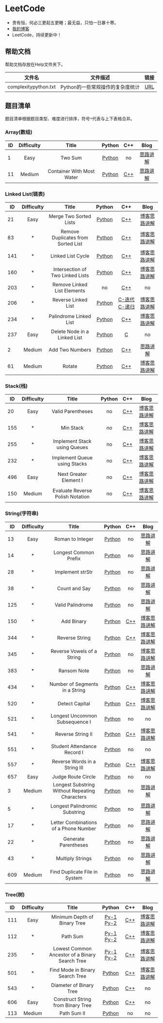 # LeetCode
* 贵有恒，何必三更起五更睡；最无益，只怕一日暴十寒。<br>
* [我的博客](http://blog.csdn.net/c406495762 "悬停显示")<br>
* LeetCode，持续更新中！<br>

## 帮助文档

帮助文档存放在Help文件夹下。

| 文件名   | 文件描述 |               链接                 | 
| :---------: | :----------: | :------------------------------: | 
|complexitypython.txt|Python的一些常规操作的复杂度统计|[URL](https://github.com/Jack-Cherish/LeetCode/blob/master/Help/complexitypython.txt "悬停显示")|

## 题目清单

题目清单根据题目类型、难度进行排序，符号`*`代表与上下表格合并。

### Array(数组)

| ID   | Difficulty |                  Title                   |                  Python                  |                   C++                    |                   Blog                   |
| ---- | :--------: | :--------------------------------------: | :--------------------------------------: | :--------------------------------------: | :--------------------------------------: |
| 1   |    Easy    | Two Sum                  | [Python](https://github.com/Jack-Cherish/LeetCode/blob/master/Array/Easy/1.Two%20Sum.md "悬停显示") | no | [思路讲解](https://github.com/Jack-Cherish/LeetCode/blob/master/Array/Easy/1.Two%20Sum.md "悬停显示") |
| 11   |   Medium    | Container With Most Water                 | [Python](https://github.com/Jack-Cherish/LeetCode/blob/master/Array/Medium/11.Container%20With%20Most%20Water.md "悬停显示") | [C++](https://github.com/Jack-Cherish/LeetCode/blob/master/Array/Easy/1.Two%20Sum.md "悬停显示") | [思路讲解](https://github.com/Jack-Cherish/LeetCode/blob/master/Array/Medium/11.Container%20With%20Most%20Water.md "悬停显示") |

### Linked List(链表)

| ID   | Difficulty |                  Title                   |                  Python                  |                   C++                    |                   Blog                   |
| ---- | :--------: | :--------------------------------------: | :--------------------------------------: | :--------------------------------------: | :--------------------------------------: |
| 21   |    Easy    | Merge Two Sorted Lists                   | [Python](https://github.com/Jack-Cherish/LeetCode/blob/master/Linked%20List/Easy/21.Merge%20Two%20Sorted%20Lists/Merge%20Two%20Sorted%20Lists.py "悬停显示") | [C++](https://github.com/Jack-Cherish/LeetCode/blob/master/Linked%20List/Easy/21.Merge%20Two%20Sorted%20Lists/Merge%20Two%20Sorted%20Lists.cpp "悬停显示") | [博客思路讲解](http://blog.csdn.net/c406495762/article/details/65449271 "悬停显示") |
| 83   |      *     | Remove Duplicates from Sorted List       | [Python](https://github.com/Jack-Cherish/LeetCode/blob/master/Linked%20List/Easy/83.Remove%20Duplicates%20from%20Sorted%20List/Remove%20Duplicates%20from%20Sorted%20List.py "悬停显示") | [C++](https://github.com/Jack-Cherish/LeetCode/blob/master/Linked%20List/Easy/83.Remove%20Duplicates%20from%20Sorted%20List/Remove%20Duplicates%20from%20Sorted%20List.cpp "悬停显示") | [博客思路讲解](http://blog.csdn.net/c406495762/article/details/55106317 "悬停显示") |
| 141  |      *     | Linked List Cycle                        | [Python](https://github.com/Jack-Cherish/LeetCode/blob/master/Linked%20List/Easy/141.Linked%20List%20Cycle/Linked%20List%20Cycle.py "悬停显示") | [C++](https://github.com/Jack-Cherish/LeetCode/blob/master/Linked%20List/Easy/141.Linked%20List%20Cycle/Linked%20List%20Cycle.cpp "悬停显示") | [博客思路讲解](http://blog.csdn.net/c406495762/article/details/55054315 "悬停显示") |
| 160  |      *     | Intersection of Two Linked Lists         | [Python](https://github.com/Jack-Cherish/LeetCode/blob/master/Linked%20List/Easy/160.Intersection%20of%20Two%20Linked%20Lists/Intersection%20of%20Two%20Linked%20Lists.py "悬停显示") | [C++](https://github.com/Jack-Cherish/LeetCode/blob/master/Linked%20List/Easy/160.Intersection%20of%20Two%20Linked%20Lists/Intersection%20of%20Two%20Linked%20Lists.cpp "悬停显示") | [博客思路讲解](http://blog.csdn.net/c406495762/article/details/56036016 "悬停显示") |
| 203  |      *     | Remove Linked List Elements              | no | [C++](https://github.com/Jack-Cherish/LeetCode/blob/master/Linked%20List/Easy/203.Remove%20Linked%20List%20Elements/Remove%20Linked%20List%20Elements.cpp "悬停显示") | no |
| 206  |      *     | Reverse Linked List                      | [Python](https://github.com/Jack-Cherish/LeetCode/blob/master/Linked%20List/Easy/206.Reverse%20Linked%20List/Reverse%20Linked%20List.py "悬停显示") | [C-迭代](https://github.com/Jack-Cherish/LeetCode/blob/master/Linked%20List/Easy/206.Reverse%20Linked%20List/Reverse%20Linked%20List-iteratively.c "悬停显示") [C-递归](https://github.com/Jack-Cherish/LeetCode/blob/master/Linked%20List/Easy/206.Reverse%20Linked%20List/Reverse%20Linked%20List-recursively.c "悬停显示")| [博客思路讲解](http://blog.csdn.net/c406495762/article/details/60884576 "悬停显示") |
| 234  |      *     | Palindrome Linked List                   | [Python](https://github.com/Jack-Cherish/LeetCode/blob/master/Linked%20List/Easy/234.Palindrome%20Linked%20List/Palindrome.py "悬停显示") | [C++](https://github.com/Jack-Cherish/LeetCode/blob/master/Linked%20List/Easy/234.Palindrome%20Linked%20List/Palindrome%20Linked%20List.cpp "悬停显示") | [博客思路讲解](http://blog.csdn.net/c406495762/article/details/64443419 "悬停显示") |
| 237  |    Easy    | Delete Node in a Linked List             | [Python](https://github.com/Jack-Cherish/LeetCode/blob/master/Linked%20List/Easy/237.Delete%20Node%20in%20a%20Linked%20List/Delete%20Node%20in%20a%20Linked%20List.py "悬停显示") | [C](https://github.com/Jack-Cherish/LeetCode/blob/master/Linked%20List/Easy/237.Delete%20Node%20in%20a%20Linked%20List/Delete%20Node%20in%20a%20Linked%20List.c "悬停显示") | no |
| 2   |    Medium    | Add Two Numbers                   | [Python](https://github.com/Jack-Cherish/LeetCode/blob/master/Linked%20List/Medium/2.Add%20Two%20Numbers.md "悬停显示") | [C++](https://github.com/Jack-Cherish/LeetCode/blob/master/Linked%20List/Medium/2.Add%20Two%20Numbers.md "悬停显示") | [思路讲解](https://github.com/Jack-Cherish/LeetCode/blob/master/Linked%20List/Medium/2.Add%20Two%20Numbers.md "悬停显示") |
| 61   |   Medium   | Rotate                                   | [Python](https://github.com/Jack-Cherish/LeetCode/blob/master/Linked%20List/Medium/61.Rotate%20List/Rotate%20List.py "悬停显示") | [C++](https://github.com/Jack-Cherish/LeetCode/blob/master/Linked%20List/Medium/61.Rotate%20List/Rotate%20List.cpp "悬停显示") | [博客思路讲解](http://blog.csdn.net/c406495762/article/details/65626314 "悬停显示") |

### Stack(栈)

| ID   | Difficulty |                  Title                   |                  Python                  |                   C++                    |                   Blog                   |
| ---- | :--------: | :--------------------------------------: | :--------------------------------------: | :--------------------------------------: | :--------------------------------------: |
| 20   |    Easy    | Valid Parentheses                        | no | [C++](https://github.com/Jack-Cherish/LeetCode/blob/master/Stack/Easy/20.Valid%20Parentheses/Valid%20Parentheses.cpp "悬停显示") | [博客思路讲解](http://blog.csdn.net/c406495762/article/details/70154279 "悬停显示") |
| 155  |      *     | Min Stack                                | no | [C++](https://github.com/Jack-Cherish/LeetCode/blob/master/Stack/Easy/155.Min%20Stack/Min%20Stack.cpp "悬停显示") | [博客思路讲解](http://blog.csdn.net/c406495762/article/details/69372722 "悬停显示") |
| 255  |      *     | Implement Stack using Queues             | no | [C++](https://github.com/Jack-Cherish/LeetCode/blob/master/Stack/Easy/225.Implement%20Stack%20using%20Queues/Implement%20Stack%20using%20Queues.cpp "悬停显示") | [博客思路讲解](http://blog.csdn.net/c406495762/article/details/67656851 "悬停显示") |
| 232  |      *     | Implement Queue using Stacks             | no | [C++](https://github.com/Jack-Cherish/LeetCode/blob/master/Stack/Easy/232.Implement%20Queue%20using%20Stacks/Implement%20Queue%20using%20Stacks.cpp "悬停显示") | [博客思路讲解](http://blog.csdn.net/c406495762/article/details/70149075 "悬停显示") |
| 496  |    Easy    | Next Greater Element I                   | no | [C++](https://github.com/Jack-Cherish/LeetCode/blob/master/Stack/Easy/496.Next%20Greater%20Element%20I/Next%20Greater%20Element%20I.cpp "悬停显示") | [博客思路讲解](http://blog.csdn.net/c406495762/article/details/69359406 "悬停显示") |
| 150  |   Medium   | Evaluate Reverse Polish Notation         | no | [C++](https://github.com/Jack-Cherish/LeetCode/blob/master/Stack/Medium/150.Evaluate%20Reverse%20Polish%20Notation/Evaluate%20Reverse%20Polish%20Notation.cpp "悬停显示") | [博客思路讲解](http://blog.csdn.net/c406495762/article/details/70233695 "悬停显示") |

### String(字符串)

| ID   | Difficulty |                  Title                   |                  Python                  |                   C++                    |                   Blog                   |
| ---- | :--------: | :--------------------------------------: | :--------------------------------------: | :--------------------------------------: | :--------------------------------------: |
| 13   |    Easy    | Roman to Integer                         | [Python](https://github.com/Jack-Cherish/LeetCode/blob/master/String/Easy/13.Roman%20to%20Integer/Roman%20to%20Integer.py "悬停显示") | no | [思路讲解](https://github.com/Jack-Cherish/LeetCode/tree/master/String/Easy/13.Roman%20to%20Integer "悬停显示") |
| 14   |      *     | Longest Common Prefix                    | [Python](https://github.com/Jack-Cherish/LeetCode/blob/master/String/Easy/14.Longest%20Common%20Prefix/Longest%20Common%20Prefix.py "悬停显示") | no | [思路讲解](https://github.com/Jack-Cherish/LeetCode/tree/master/String/Easy/14.Longest%20Common%20Prefix "悬停显示") |
| 28   |      *     | Implement strStr                    | [Python](https://github.com/Jack-Cherish/LeetCode/blob/master/String/Easy/28.Implement%20strStr.md "悬停显示") | no | [思路讲解](https://github.com/Jack-Cherish/LeetCode/blob/master/String/Easy/28.Implement%20strStr.md "悬停显示") |
| 38   |      *     | Count and Say                            | [Python](https://github.com/Jack-Cherish/LeetCode/blob/master/String/Easy/38.Count%20and%20Say/Count%20and%20Say.py "悬停显示") | no | [思路讲解](https://github.com/Jack-Cherish/LeetCode/tree/master/String/Easy/38.Count%20and%20Say "悬停显示") |
| 125  |      *     | Valid Palindrome                     | [Python](https://github.com/Jack-Cherish/LeetCode/blob/master/String/Easy/125.Valid%20Palindrome.md "悬停显示") | no | [思路讲解](https://github.com/Jack-Cherish/LeetCode/blob/master/String/Easy/125.Valid%20Palindrome.md "悬停显示") |
| 150  |      *     | Add Binary                               | [Python](https://github.com/Jack-Cherish/LeetCode/blob/master/String/Easy/67.Add%20Binary/Add%20Binary.py "悬停显示") | [C++](https://github.com/Jack-Cherish/LeetCode/blob/master/String/Easy/67.Add%20Binary/67.Add%20Binary.cpp "悬停显示") | [博客思路讲解](http://blog.csdn.net/c406495762/article/details/72519117 "悬停显示") |
| 344  |      *     | Reverse String                           | [Python](https://github.com/Jack-Cherish/LeetCode/blob/master/String/Easy/344.Reverse%20String/Reverse%20String.py "悬停显示") | [C++](https://github.com/Jack-Cherish/LeetCode/blob/master/String/Easy/344.Reverse%20String/Reverse%20String.cpp "悬停显示") | [博客思路讲解](http://blog.csdn.net/c406495762/article/details/70833096 "悬停显示") |
| 345  |      *     | Reverse Vowels of a String        | [Python](https://github.com/Jack-Cherish/LeetCode/blob/master/String/Easy/345.Reverse%20Vowels%20of%20a%20String.md "悬停显示") | no | [博客思路讲解](https://github.com/Jack-Cherish/LeetCode/blob/master/String/Easy/345.Reverse%20Vowels%20of%20a%20String.md "悬停显示") |
| 383  |      *     | Ransom Note                              | [Python](https://github.com/Jack-Cherish/LeetCode/blob/master/String/Easy/383.Ransom%20Note.md "悬停显示") | no | [思路讲解](https://github.com/Jack-Cherish/LeetCode/blob/master/String/Easy/383.Ransom%20Note.md "悬停显示") |
| 434  |      *     | Number of Segments in a String           | [Python](https://github.com/Jack-Cherish/LeetCode/blob/master/String/Easy/434.Number%20of%20Segments%20in%20a%20String/Number%20of%20Segments%20in%20a%20String.py "悬停显示") | [C++](https://github.com/Jack-Cherish/LeetCode/blob/master/String/Easy/434.Number%20of%20Segments%20in%20a%20String/Number%20of%20Segments%20in%20a%20String.cpp "悬停显示") | [博客思路讲解](http://blog.csdn.net/c406495762/article/details/71786453 "悬停显示") |
| 520  |      *     | Detect Capital                           | [Python](https://github.com/Jack-Cherish/LeetCode/blob/master/String/Easy/520.Detect%20Capital/Detect%20Capital.py "悬停显示") | [C++](https://github.com/Jack-Cherish/LeetCode/blob/master/String/Easy/520.Detect%20Capital/Detect%20Capital.cpp "悬停显示") | [博客思路讲解](http://blog.csdn.net/c406495762/article/details/73495803 "悬停显示") |
| 521  |      *     | Longest Uncommon Subsequence I           | [Python](https://github.com/Jack-Cherish/LeetCode/blob/master/String/Easy/521.Longest%20Uncommon%20Subsequence%20I/Longest%20Uncommon%20Subsequence%20I.py "悬停显示") | no | no |
| 541  |      *     | Reverse String II                        | [Python](https://github.com/Jack-Cherish/LeetCode/blob/master/String/Easy/541.Reverse%20String%20II/Reverse%20String%20II.py "悬停显示") | [C++](https://github.com/Jack-Cherish/LeetCode/blob/master/String/Easy/541.Reverse%20String%20II/Reverse%20String%20II.cpp "悬停显示") | [博客思路讲解](http://blog.csdn.net/c406495762/article/details/70884683 "悬停显示") |
| 551  |      *     | Student Attendance Record I              | [Python](https://github.com/Jack-Cherish/LeetCode/blob/master/String/Easy/551.%20Student%20Attendance%20Record%20I/Student%20Attendance%20Record%20I.py "悬停显示") | no | no |
| 557  |      *     | Reverse Words in a String III            | [Python](https://github.com/Jack-Cherish/LeetCode/blob/master/String/Easy/557.Reverse%20Words%20in%20a%20String%20III/Reverse%20Words%20in%20a%20String%20III.py "悬停显示") | [C++](https://github.com/Jack-Cherish/LeetCode/blob/master/String/Easy/557.Reverse%20Words%20in%20a%20String%20III/Reverse%20Words%20in%20a%20String%20III.cpp "悬停显示") | [博客思路讲解](http://blog.csdn.net/c406495762/article/details/73457057 "悬停显示") |
| 657  |    Easy    | Judge Route Circle                       | [Python](https://github.com/Jack-Cherish/LeetCode/blob/master/String/Easy/657.Judge%20Route%20Circle/Judge%20Route%20Circle.py "悬停显示") | no | no |
| 3   |    Medium   | Longest Substring Without Repeating Characters            | [Python](https://github.com/Jack-Cherish/LeetCode/blob/master/String/Medium/3.Longest%20Substring%20Without%20Repeating%20Characters.md "悬停显示") | no | [思路讲解](https://github.com/Jack-Cherish/LeetCode/blob/master/String/Medium/3.Longest%20Substring%20Without%20Repeating%20Characters.md "悬停显示") |
| 5   |   *    | Longest Palindromic Substring            | [Python](https://github.com/Jack-Cherish/LeetCode/blob/master/String/Medium/5.Longest%20Palindromic%20Substring.md "悬停显示") | no | [思路讲解](https://github.com/Jack-Cherish/LeetCode/blob/master/String/Medium/5.Longest%20Palindromic%20Substring.md "悬停显示") |
| 17   |       *        | Letter Combinations of a Phone Number        | [Python](https://github.com/Jack-Cherish/LeetCode/blob/master/String/Medium/17.Letter%20Combinations%20of%20a%20Phone%20Number.md "悬停显示") | no | [思路讲解](https://github.com/Jack-Cherish/LeetCode/blob/master/String/Medium/17.Letter%20Combinations%20of%20a%20Phone%20Number.md "悬停显示") |
| 22   |   *   | Generate Parentheses                | [Python](https://github.com/Jack-Cherish/LeetCode/blob/master/String/Medium/22.Generate%20Parentheses.md "悬停显示") | no | [思路讲解](https://github.com/Jack-Cherish/LeetCode/blob/master/String/Medium/22.Generate%20Parentheses.md "悬停显示") |
| 43   |   *   | Multiply Strings              | [Python](https://github.com/Jack-Cherish/LeetCode/blob/master/String/Medium/43.Multiply%20Strings.md "悬停显示") | no | [思路讲解](https://github.com/Jack-Cherish/LeetCode/blob/master/String/Medium/43.Multiply%20Strings.md "悬停显示") |
| 609  |    Medium   | Find Duplicate File in System              | [Python](https://github.com/Jack-Cherish/LeetCode/blob/master/String/Medium/609.Find%20Duplicate%20File%20in%20System.md "悬停显示") | no | [思路讲解](https://github.com/Jack-Cherish/LeetCode/blob/master/String/Medium/609.Find%20Duplicate%20File%20in%20System.md "悬停显示") |



### Tree(树)

| ID   | Difficulty |                  Title                   |                  Python                  |                   C++                    |                   Blog                   |
| ---- | :--------: | :--------------------------------------: | :--------------------------------------: | :--------------------------------------: | :--------------------------------------: |
| 111  |    Easy    | Minimum Depth of Binary Tree             | [Py-1](https://github.com/Jack-Cherish/LeetCode/blob/master/Tree/Easy/111.Minimum%20Depth%20of%20Binary%20Tree/Minimum%20Depth%20of%20Binary%20Tree-1.py "悬停显示") [Py-2](https://github.com/Jack-Cherish/LeetCode/blob/master/Tree/Easy/111.Minimum%20Depth%20of%20Binary%20Tree/Minimum%20Depth%20of%20Binary%20Tree-2.py "悬停显示") | [C++](https://github.com/Jack-Cherish/LeetCode/blob/master/Tree/Easy/111.Minimum%20Depth%20of%20Binary%20Tree/Minimum%20Depth%20of%20Binary%20Tree.cpp "悬停显示") | [博客思路讲解](http://blog.csdn.net/c406495762/article/details/75043140 "悬停显示") |
| 112  |      *     | Path Sum                                 | [Py-1](https://github.com/Jack-Cherish/LeetCode/blob/master/Tree/Easy/112.Path%20Sum/Path%20Sum-1.py "悬停显示") [Py-2](https://github.com/Jack-Cherish/LeetCode/blob/master/Tree/Easy/112.Path%20Sum/Path%20Sum-2.py "悬停显示") | [C++](https://github.com/Jack-Cherish/LeetCode/blob/master/Tree/Easy/112.Path%20Sum/Path%20Sum.cpp "悬停显示") | [博客思路讲解](http://blog.csdn.net/c406495762/article/details/76172233 "悬停显示") |
| 235  |      *     | Lowest Common Ancestor of a Binary Search Tree | [Py-1](https://github.com/Jack-Cherish/LeetCode/blob/master/Tree/Easy/235.Lowest%20Common%20Ancestor%20of%20a%20Binary%20Search%20Tree/Lowest%20Common%20Ancestor%20of%20a%20Binary%20Search%20Tree-1.py "悬停显示") [Py-2](https://github.com/Jack-Cherish/LeetCode/blob/master/Tree/Easy/235.Lowest%20Common%20Ancestor%20of%20a%20Binary%20Search%20Tree/Lowest%20Common%20Ancestor%20of%20a%20Binary%20Search%20Tree-2.py "悬停显示") | [C++](https://github.com/Jack-Cherish/LeetCode/blob/master/Tree/Easy/235.Lowest%20Common%20Ancestor%20of%20a%20Binary%20Search%20Tree/Lowest%20Common%20Ancestor%20of%20a%20Binary%20Search%20Tree.cpp "悬停显示") | [博客思路讲解](http://blog.csdn.net/c406495762/article/details/75497795 "悬停显示") |
| 501  |      *     | Find Mode in Binary Search Tree          | [Python](https://github.com/Jack-Cherish/LeetCode/blob/master/Tree/Easy/501.Find%20Mode%20in%20Binary%20Search%20Tree/Find%20Mode%20in%20Binary%20Search%20Tree.py "悬停显示") | [C++](https://github.com/Jack-Cherish/LeetCode/blob/master/Tree/Easy/501.Find%20Mode%20in%20Binary%20Search%20Tree/Find%20Mode%20in%20Binary%20Search%20Tree.cpp "悬停显示") | [博客思路讲解](http://blog.csdn.net/c406495762/article/details/76046469 "悬停显示") |
| 543  |      *     | Diameter of Binary Tree                  | [Python](https://github.com/Jack-Cherish/LeetCode/blob/master/Tree/Easy/543.Diameter%20of%20Binary%20Tree/Diameter%20of%20Binary%20Tree.py "悬停显示") | [C++](https://github.com/Jack-Cherish/LeetCode/blob/master/Tree/Easy/543.Diameter%20of%20Binary%20Tree/Diameter%20of%20Binary%20Tree.cpp "悬停显示") | no |
| 606  |    Easy    | Construct String from Binary Tree        | [Python](https://github.com/Jack-Cherish/LeetCode/blob/master/Tree/Easy/606.Construct%20String%20from%20Binary%20Tree/Construct%20String%20from%20Binary%20Tree.py "悬停显示") | [C++](https://github.com/Jack-Cherish/LeetCode/blob/master/Tree/Easy/606.Construct%20String%20from%20Binary%20Tree/Construct%20String%20from%20Binary%20Tree.cpp "悬停显示") | no |
| 113  |   Medium   | Path Sum II                              | [Python](https://github.com/Jack-Cherish/LeetCode/blob/master/Tree/Medium/113.Path%20Sum%20II/Path%20Sum%20II.py "悬停显示") | no | no |
